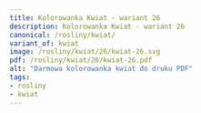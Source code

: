 ```yaml
---
title: Kolorowanka Kwiat - wariant 26
description: Kolorowanka Kwiat - wariant 26
canonical: /rosliny/kwiat/
variant_of: kwiat
image: /rosliny/kwiat/26/kwiat-26.svg
pdf: /rosliny/kwiat/26/kwiat-26.pdf
alt: "Darmowa kolorowanka kwiat do druku PDF"
tags:
- rosliny
- kwiat
---
```

